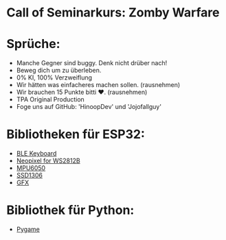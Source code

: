 # Call of Seminarkurs: Zomby Warfare


# Sprüche:

* Manche Gegner sind buggy. Denk nicht drüber nach!
* Beweg dich um zu überleben.
* 0% KI, 100% Verzweiflung
* Wir hätten was einfacheres machen sollen. (rausnehmen)
* Wir brauchen 15 Punkte bitti ♥️. (rausnehmen)
* TPA Original Production
* Foge uns auf GitHub: 'HinoopDev' und 'Jojofallguy'

# Bibliotheken für ESP32:

* [BLE Keyboard](https://github.com/T-vK/ESP32-BLE-Keyboard)
* [Neopixel for WS2812B](https://github.com/adafruit/Adafruit_NeoPixel)
* [MPU6050](https://github.com/adafruit/Adafruit_MPU6050)
* [SSD1306](https://github.com/adafruit/Adafruit_SSD1306)
* [GFX](https://github.com/adafruit/Adafruit-GFX-Library)

# Bibliothek für Python:
* [Pygame](https://github.com/pygame/pygame)

